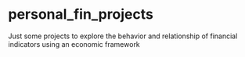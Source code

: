 # personal_fin_projects
Just some projects to explore the behavior and relationship of financial indicators using an economic framework
